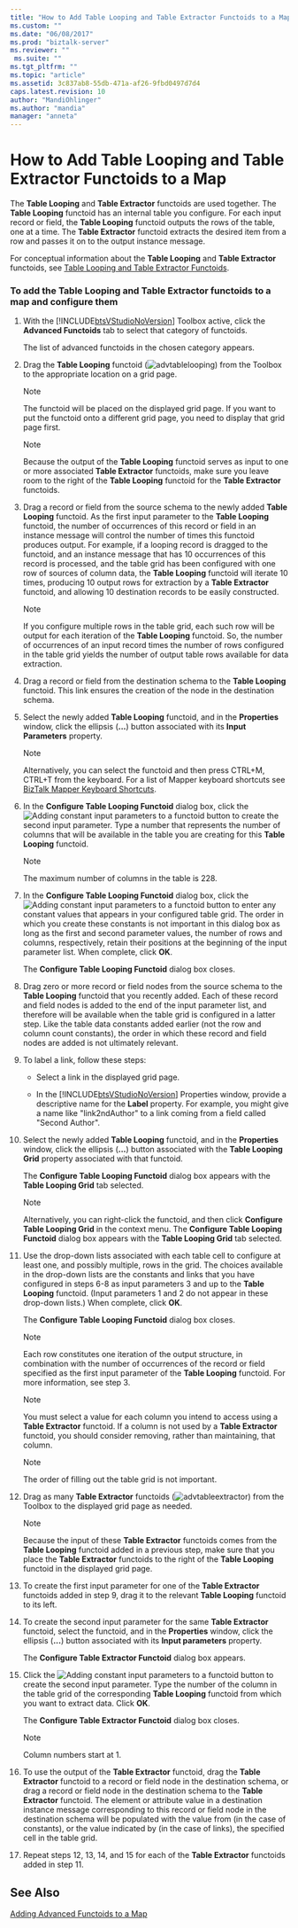 ```yaml
---
title: "How to Add Table Looping and Table Extractor Functoids to a Map | Microsoft Docs"
ms.custom: ""
ms.date: "06/08/2017"
ms.prod: "biztalk-server"
ms.reviewer: ""
 ms.suite: ""
ms.tgt_pltfrm: ""
ms.topic: "article"
ms.assetid: 3c837ab8-55db-471a-af26-9fbd0497d7d4
caps.latest.revision: 10
author: "MandiOhlinger"
ms.author: "mandia"
manager: "anneta"
---
```

# How to Add Table Looping and Table Extractor Functoids to a Map
The **Table Looping** and **Table Extractor** functoids are used together. The **Table Looping** functoid has an internal table you configure. For each input record or field, the **Table Looping** functoid outputs the rows of the table, one at a time. The **Table Extractor** functoid extracts the desired item from a row and passes it on to the output instance message.  
  
 For conceptual information about the **Table Looping** and **Table Extractor** functoids, see [Table Looping and Table Extractor Functoids](../core/table-looping-and-table-extractor-functoids.md).  
  
### To add the Table Looping and Table Extractor functoids to a map and configure them  
  
1.  With the [!INCLUDE[btsVStudioNoVersion](../includes/btsvstudionoversion-md.md)] Toolbox active, click the **Advanced Functoids** tab to select that category of functoids.  
  
     The list of advanced functoids in the chosen category appears.  
  
2.  Drag the **Table Looping** functoid (![](../core/media/advtablelooping.gif "advtablelooping")) from the Toolbox to the appropriate location on a grid page.  
  
    > [!NOTE]
    >  The functoid will be placed on the displayed grid page. If you want to put the functoid onto a different grid page, you need to display that grid page first.  
  
    > [!NOTE]
    >  Because the output of the **Table Looping** functoid serves as input to one or more associated **Table Extractor** functoids, make sure you leave room to the right of the **Table Looping** functoid for the **Table Extractor** functoids.  
  
3.  Drag a record or field from the source schema to the newly added **Table Looping** functoid. As the first input parameter to the **Table Looping** functoid, the number of occurrences of this record or field in an instance message will control the number of times this functoid produces output. For example, if a looping record is dragged to the functoid, and an instance message that has 10 occurrences of this record is processed, and the table grid has been configured with one row of sources of column data, the **Table Looping** functoid will iterate 10 times, producing 10 output rows for extraction by a **Table Extractor** functoid, and allowing 10 destination records to be easily constructed.  
  
    > [!NOTE]
    >  If you configure multiple rows in the table grid, each such row will be output for each iteration of the **Table Looping** functoid. So, the number of occurrences of an input record times the number of rows configured in the table grid yields the number of output table rows available for data extraction.  
  
4.  Drag a record or field from the destination schema to the **Table Looping** functoid. This link ensures the creation of the node in the destination schema.  
  
5.  Select the newly added **Table Looping** functoid, and in the **Properties** window, click the ellipsis (**...**) button associated with its **Input Parameters** property.  
  
    > [!NOTE]
    >  Alternatively, you can select the functoid and then press CTRL+M, CTRL+T from the keyboard. For a list of Mapper keyboard shortcuts see [BizTalk Mapper Keyboard Shortcuts](../core/biztalk-mapper-keyboard-shortcuts.md).  
  
6.  In the **Configure Table Looping Functoid** dialog box, click the ![Adding constant input parameters to a functoid](../core/media/add-input-parameters.gif "Add_input_parameters") button to create the second input parameter. Type a number that represents the number of columns that will be available in the table you are creating for this **Table Looping** functoid.  
  
    > [!NOTE]
    >  The maximum number of columns in the table is 228.  
  
7.  In the **Configure Table Looping Functoid** dialog box, click the ![Adding constant input parameters to a functoid](../core/media/add-input-parameters.gif "Add_input_parameters") button to enter any constant values that appears in your configured table grid. The order in which you create these constants is not important in this dialog box as long as the first and second parameter values, the number of rows and columns, respectively, retain their positions at the beginning of the input parameter list. When complete, click **OK**.  
  
     The **Configure Table Looping Functoid** dialog box closes.  
  
8.  Drag zero or more record or field nodes from the source schema to the **Table Looping** functoid that you recently added. Each of these record and field nodes is added to the end of the input parameter list, and therefore will be available when the table grid is configured in a latter step. Like the table data constants added earlier (not the row and column count constants), the order in which these record and field nodes are added is not ultimately relevant.  
  
9. To label a link, follow these steps:  
  
    -   Select a link in the displayed grid page.  
  
    -   In the [!INCLUDE[btsVStudioNoVersion](../includes/btsvstudionoversion-md.md)] Properties window, provide a descriptive name for the **Label** property. For example, you might give a name like "link2ndAuthor" to a link coming from a field called "Second Author".  
  
10. Select the newly added **Table Looping** functoid, and in the **Properties** window, click the ellipsis (**...**) button associated with the **Table Looping Grid** property associated with that functoid.  
  
     The **Configure Table Looping Functoid** dialog box appears with the **Table Looping Grid** tab selected.  
  
    > [!NOTE]
    >  Alternatively, you can right-click the functoid, and then click **Configure Table Looping Grid** in the context menu. The **Configure Table Looping Functoid** dialog box appears with the **Table Looping Grid** tab selected.  
  
11. Use the drop-down lists associated with each table cell to configure at least one, and possibly multiple, rows in the grid. The choices available in the drop-down lists are the constants and links that you have configured in steps 6-8 as input parameters 3 and up to the **Table Looping** functoid. (Input parameters 1 and 2 do not appear in these drop-down lists.) When complete, click **OK**.  
  
     The **Configure Table Looping Functoid** dialog box closes.  
  
    > [!NOTE]
    >  Each row constitutes one iteration of the output structure, in combination with the number of occurrences of the record or field specified as the first input parameter of the **Table Looping** functoid. For more information, see step 3.  
  
    > [!NOTE]
    >  You must select a value for each column you intend to access using a **Table Extractor** functoid. If a column is not used by a **Table Extractor** functoid, you should consider removing, rather than maintaining, that column.  
  
    > [!NOTE]
    >  The order of filling out the table grid is not important.  
  
12. Drag as many **Table Extractor** functoids (![](../core/media/advtableextractor.gif "advtableextractor")) from the Toolbox to the displayed grid page as needed.  
  
    > [!NOTE]
    >  Because the input of these **Table Extractor** functoids comes from the **Table Looping** functoid added in a previous step, make sure that you place the **Table Extractor** functoids to the right of the **Table Looping** functoid in the displayed grid page.  
  
13. To create the first input parameter for one of the **Table Extractor** functoids added in step 9, drag it to the relevant **Table Looping** functoid to its left.  
  
14. To create the second input parameter for the same **Table Extractor** functoid, select the functoid, and in the **Properties** window, click the ellipsis (**...**) button associated with its **Input parameters** property.  
  
     The **Configure Table Extractor Functoid** dialog box appears.  
  
15. Click the ![Adding constant input parameters to a functoid](../core/media/add-input-parameters.gif "Add_input_parameters") button to create the second input parameter. Type the number of the column in the table grid of the corresponding **Table Looping** functoid from which you want to extract data. Click **OK**.  
  
     The **Configure Table Extractor Functoid** dialog box closes.  
  
    > [!NOTE]
    >  Column numbers start at 1.  
  
16. To use the output of the **Table Extractor** functoid, drag the **Table Extractor**  functoid to a record or field node in the destination schema, or drag a record or field node in the destination schema to the **Table Extractor** functoid. The element or attribute value in a destination instance message corresponding to this record or field node in the destination schema will be populated with the value from (in the case of constants), or the value indicated by (in the case of links), the specified cell in the table grid.  
  
17. Repeat steps 12, 13, 14, and 15 for each of the **Table Extractor** functoids added in step 11.  
  
## See Also  
 [Adding Advanced Functoids to a Map](../core/adding-advanced-functoids-to-a-map.md)